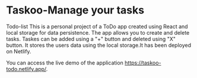 # Taskoo-Manage your tasks
Todo-list
This is a personal project of a ToDo app created using React and local storage for data persistence. The app allows you to create and delete tasks. Taskes can be added using a "+" button and deleted using "X" button. It stores the users data using the local storage.It has been deployed on Netlify.

You can access the live demo of the application https://taskoo-todo.netlify.app/.
